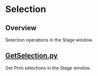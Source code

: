 # Selection

## Overview

Selection operations in the Stage window.    

## [GetSelection.py](./GetSelection.py)    

Get Prim selections in the Stage window.    

